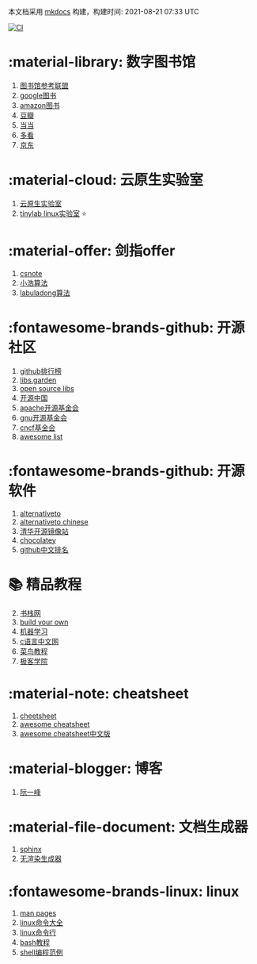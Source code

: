 本文档采用 [mkdocs](https://github.com/mkdocs/mkdocs) 构建，构建时间: 2021-08-21 07:33 UTC

[![CI](https://github.com/yunwan1x/my-document/actions/workflows/documentation.yml/badge.svg)](https://github.com/yunwan1x/my-document/actions/workflows/documentation.yml)

# :material-library: 数字图书馆
1. [图书馆参考联盟](http://www.ucdrs.superlib.net/)
2. [google图书](https://books.google.com/)
3. [amazon图书](https://www.amazon.cn/s?k=linux&dc&__mk_zh_CN=%E4%BA%9A%E9%A9%AC%E9%80%8A%E7%BD%91%E7%AB%99&qid=1603986376&ref=sr_ex_n_0)
4. [豆瓣](https://book.douban.com/)
5. [当当](http://book.dangdang.com/)
6. [多看](https://www.duokan.com/list/6-1)
7. [京东](https://channel.jd.com/1713-3287.html)

# :material-cloud: 云原生实验室
1. [云原生实验室](https://mp.weixin.qq.com/s/gL8lczips-VjZBM0cy109g)
2. [tinylab linux实验室](http://tinylab.org/) :star:

# :material-offer: 剑指offer
1. [csnote](https://www.cyc2018.xyz/)
2. [小浩算法](https://github.com/geekxh/hello-algorithm)
3. [labuladong算法](https://github.com/labuladong/fucking-algorithm)

# :fontawesome-brands-github: 开源社区
1. [github排行榜](https://www.githubs.cn/top)
2. [libs.garden](https://libs.garden/)
2. [open source libs](https://opensourcelibs.com/)
3. [开源中国](https://www.oschina.net/project)
4. [apache开源基金会](https://www.apache.org/)
5. [gnu开源基金会](https://www.gnu.org/software/software.zh-cn.html)
6. [cncf基金会](https://www.cncf.io/projects/)
7. [awesome list](https://github.com/sindresorhus/awesome#programming-languages)

# :fontawesome-brands-github: 开源软件
1. [alternativeto](https://alternativeto.net/)
1. [alternativeto chinese](https://zh.altapps.net/)
1. [清华开源镜像站](https://mirrors.tuna.tsinghua.edu.cn/)
2. [chocolatey](https://chocolatey.org/)
3. [github中文排名](https://github.com/kon9chunkit/GitHub-Chinese-Top-Charts)

# :books: 精品教程
2. [书栈网](https://www.bookstack.cn/)
3. [build your own](https://github.com/danistefanovic/build-your-own-x)
1. [机器学习](https://github.com/d2l-ai/d2l-zh)
2. [c语言中文网](http://c.biancheng.net/)
3. [菜鸟教程](https://www.runoob.com/)
4. [极客学院](https://wiki.jikexueyuan.com/)

#  :material-note: cheatsheet
1. [cheetsheet](https://cheatography.com/)
2. [awesome cheatsheet](https://github.com/LeCoupa/awesome-cheatsheets)
3. [awesome cheatsheet中文版](
   https://github.com/yunwan1x/awesome-cheatsheets)

# :material-blogger: 博客
1. [阮一峰](https://www.ruanyifeng.com/blog/archives.html)

# :material-file-document: 文档生成器
1. [sphinx](https://iridescent.ink/HowToMakeDocs/Basic/intro.html)
2. [无渲染生成器](https://docsify.js.org/#/)

# :fontawesome-brands-linux:  linux
1. [man pages](https://linux.die.net/)
2. [linux命令大全](https://wangchujiang.com/linux-command/#!kw=sed)
3. [linux命令行](
https://linuxtools-rst.readthedocs.io/zh_CN/latest/base/index.html)
4. [bash教程](https://wangdoc.com/bash/intro.html)
5. [shell编程范例](https://tinylab-1.gitbook.io/shellbook/)

     
      
